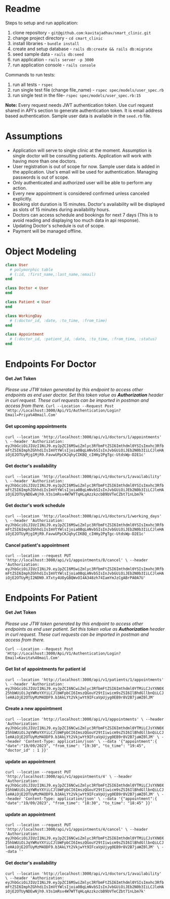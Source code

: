 # Readme

Steps to setup and run application:
1. clone repository - `git@github.com:kavitajadhav/smart_clinic.git`
2. change project directory - `cd cmart_clinic`
3. install libraries - `bundle install`
4. create and setup database - `rails db:create && rails db:migrate`
5. seed sample data - `rails db:seed`
6. run application - `rails server -p 3000`
7. run application console - `rails console`

Commands to run tests:
1. run all tests - `rspec`
2. run single test file (change file_name) - `rspec spec/models/user_spec.rb `
3. run single test in the file- `rspec spec/models/user_spec.rb:15 `


**Note:** Every request needs JWT authentication token. Use curl request shared in API's section to generate authentication token. It is email address based authentication. Sample user data is available in the `seed.rb` file.

# Assumptions
- Application will serve to single clinic at the moment. Assumption is single doctor will be consulting patients. Application will work with having more than one doctors.
- User registration is out of scope for now. Sample user data is added in the application. Use's email will be used for authentication. Managing passwords is out of scope.
- Only authenticated and authorized user will be able to perform any action.
- Every new appointment is considered confirmed unless canceled explicitly.
- Booking slot duration is 15 minutes. Doctor's availability will be displayed as slots of 15 minutes during availability hours.
- Doctors can access schedule and bookings for next 7 days (This is to avoid reading and displaying too much data in api response).
- Updating Doctor's schedule is out of scope.
- Payment will be managed offline.

# Object Modeling
```ruby
class User
  # polymorphic table
  # (:id, :first_name,:last_name,:email)
end

class Doctor < User
end

class Patient < User
end

class WorkingDay
  # (:doctor_id, :date, :to_time, :from_time) 
end

class Appointment
  # (:doctor_id, :patient_id, :date, :to_time, :from_time, :status) 
end
```


# Endpoints For Doctor

#### Get Jwt Token
_Please use JTW token generated by this endpoint to access other endpoints as end user doctor. Set this token value as **Authorization** header in curl request. These curl requests can be imported in postman and access from there._
``Curl --Location --Request Post 'Http://Localhost:3000/Api/V1/Authentication/Login?Email=Priya%40mail.Com'``


#### Get upcoming appointments
``curl --location 'http://localhost:3000/api/v1/doctors/1/appointments' \
--header 'Authorization: eyJhbGciOiJIUzI1NiJ9.eyJpZCI6MSwiZmlyc3RfbmFtZSI6Imthdml0YSIsImxhc3RfbmFtZSI6ImphZGhhdiIsImVtYWlsIjoia0BqLmNvbSIsInJvbGUiOiJEb2N0b3IiLCJleHAiOjE2OTUyMjg1MjR9.FavwUPpCKJqhyCIKBQ_cIHHy2PgTgc-UtdsWp-D2E1c'``

#### Get doctor's availability
``curl --location 'http://localhost:3000/api/v1/doctors/1/availability' \
--header 'Authorization: eyJhbGciOiJIUzI1NiJ9.eyJpZCI6MSwiZmlyc3RfbmFtZSI6Imthdml0YSIsImxhc3RfbmFtZSI6ImphZGhhdiIsImVtYWlsIjoia0BqLmNvbSIsInJvbGUiOiJEb2N0b3IiLCJleHAiOjE2OTUyNDEwNjh9.V3s1mRsv4W7WTTqHLqAzzkzcbB9bVTeCZbt71nLbm7k'``


#### Get doctor's work schedule
``curl --location 'http://localhost:3000/api/v1/doctors/1/working_days' \
--header 'Authorization: eyJhbGciOiJIUzI1NiJ9.eyJpZCI6MSwiZmlyc3RfbmFtZSI6Imthdml0YSIsImxhc3RfbmFtZSI6ImphZGhhdiIsImVtYWlsIjoia0BqLmNvbSIsInJvbGUiOiJEb2N0b3IiLCJleHAiOjE2OTUyMjg1MjR9.FavwUPpCKJqhyCIKBQ_cIHHy2PgTgc-UtdsWp-D2E1c'``

#### Cancel patient's appointment
``curl --location --request PUT 'http://localhost:3000/api/v1/appointments/8/cancel' \
--header 'Authorization: eyJhbGciOiJIUzI1NiJ9.eyJpZCI6MSwiZmlyc3RfbmFtZSI6Imthdml0YSIsImxhc3RfbmFtZSI6ImphZGhhdiIsImVtYWlsIjoia0BqLmNvbSIsInJvbGUiOiJEb2N0b3IiLCJleHAiOjE2OTUyMjI2NDN9.XTxty4UOyGBQWvOI4A348zh74IamYmJzCgABrPA0A7U'``


# Endpoints For Patient

#### Get Jwt Token
_Please use JTW token generated by this endpoint to access other endpoints as end user patient. Set this token value as **Authorization** header in curl request. These curl requests can be imported in postman and access from there._

``Curl --Location --Request Post 'Http://Localhost:3000/Api/V1/Authentication/Login?Email=Kavita%40mail.Com'``


####  Get list of appointments for patient id
``curl --location 'http://localhost:3000/api/v1/patients/1/appointments' \
--header 'Authorization: eyJhbGciOiJIUzI1NiJ9.eyJpZCI6NCwiZmlyc3RfbmFtZSI6Imthdml0YTMiLCJsYXN0X25hbWUiOiJqYWRoYXYiLCJlbWFpbCI6ImszQGouY29tIiwicm9sZSI6IlBhdGllbnQiLCJleHAiOjE2OTUyMzM4ODF9.b3AkLYt2VkjwYt9IFcaVpUjyg0EB9r8V2B7jaWZ0lJM'``


####  Create a new appointment
``curl --location 'http://localhost:3000/api/v1/appointments' \
--header 'Authorization: eyJhbGciOiJIUzI1NiJ9.eyJpZCI6NCwiZmlyc3RfbmFtZSI6Imthdml0YTMiLCJsYXN0X25hbWUiOiJqYWRoYXYiLCJlbWFpbCI6ImszQGouY29tIiwicm9sZSI6IlBhdGllbnQiLCJleHAiOjE2OTUyMzM4ODF9.b3AkLYt2VkjwYt9IFcaVpUjyg0EB9r8V2B7jaWZ0lJM' \
--header 'Content-Type: application/json' \
--data '{"appointment":{
"date":"19/09/2023",
"from_time": "19:30",
"to_time": "19:45",
"doctor_id" : 1
}}'``


####  update an appointment
``curl --location --request PUT 'http://localhost:3000/api/v1/appointments/4' \
--header 'Authorization: eyJhbGciOiJIUzI1NiJ9.eyJpZCI6NCwiZmlyc3RfbmFtZSI6Imthdml0YTMiLCJsYXN0X25hbWUiOiJqYWRoYXYiLCJlbWFpbCI6ImszQGouY29tIiwicm9sZSI6IlBhdGllbnQiLCJleHAiOjE2OTUyMzM4ODF9.b3AkLYt2VkjwYt9IFcaVpUjyg0EB9r8V2B7jaWZ0lJM' \
--header 'Content-Type: application/json' \
--data '{"appointment":{
"date":"19/09/2023",
"from_time": "18:30",
"to_time": "18:45"
}}'``


####  update an appointment
``curl --location --request PUT 'http://localhost:3000/api/v1/appointments/4/cancel' \
--header 'Authorization: eyJhbGciOiJIUzI1NiJ9.eyJpZCI6NCwiZmlyc3RfbmFtZSI6Imthdml0YTMiLCJsYXN0X25hbWUiOiJqYWRoYXYiLCJlbWFpbCI6ImszQGouY29tIiwicm9sZSI6IlBhdGllbnQiLCJleHAiOjE2OTUyMzM4ODF9.b3AkLYt2VkjwYt9IFcaVpUjyg0EB9r8V2B7jaWZ0lJM' \
--data ''``

#### Get doctor's availability
``curl --location 'http://localhost:3000/api/v1/doctors/1/availability' \
--header 'Authorization: eyJhbGciOiJIUzI1NiJ9.eyJpZCI6MSwiZmlyc3RfbmFtZSI6Imthdml0YSIsImxhc3RfbmFtZSI6ImphZGhhdiIsImVtYWlsIjoia0BqLmNvbSIsInJvbGUiOiJEb2N0b3IiLCJleHAiOjE2OTUyNDEwNjh9.V3s1mRsv4W7WTTqHLqAzzkzcbB9bVTeCZbt71nLbm7k'``
